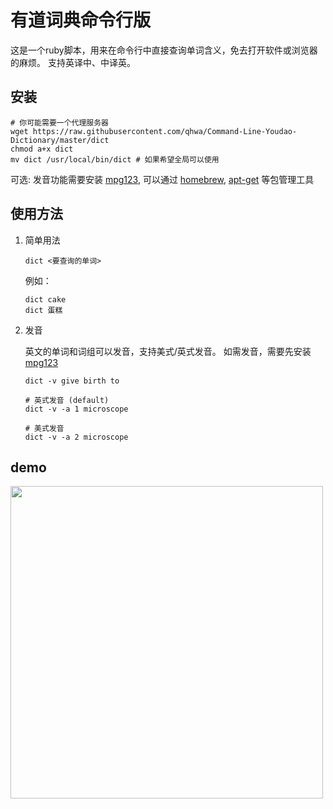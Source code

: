 # 有道词典命令行版

这是一个ruby脚本，用来在命令行中直接查询单词含义，免去打开软件或浏览器的麻烦。
支持英译中、中译英。

## 安装

```shell
# 你可能需要一个代理服务器
wget https://raw.githubusercontent.com/qhwa/Command-Line-Youdao-Dictionary/master/dict
chmod a+x dict
mv dict /usr/local/bin/dict # 如果希望全局可以使用
```

可选: 发音功能需要安装 [mpg123](https://www.mpg123.de/), 可以通过 [homebrew](https://brew.sh/), [apt-get](https://linux.die.net/man/8/apt-get) 等包管理工具

## 使用方法

1. 简单用法

    ```shell
    dict <要查询的单词>
    ```

    例如：

    ```shell
    dict cake
    dict 蛋糕
    ```

2. 发音

    英文的单词和词组可以发音，支持美式/英式发音。
    如需发音，需要先安装 [mpg123](https://www.mpg123.de/)

    ```shell
    dict -v give birth to
    ```

    ```shell
    # 英式发音 (default)
    dict -v -a 1 microscope

    # 美式发音
    dict -v -a 2 microscope
    ```

## demo

<img src="https://user-images.githubusercontent.com/43009/29802165-4153d614-8ca6-11e7-823a-08f89553afdd.png" width="500" />
